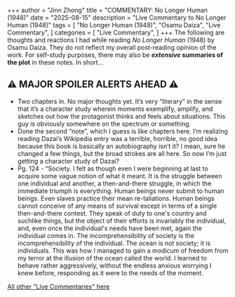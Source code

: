 +++
author = "Jinn Zhong"
title = "COMMENTARY: No Longer Human (1948)"
date = "2025-08-15"
description = "Live Commentary to No Longer Human (1948)"
tags = [
    "No Longer Human (1948)",
    "Osamu Daiza",
    "Live Commentary",
]
categories = [
    "Live Commentary",
]
+++
The following are thoughts and reactions I had while reading _No Longer Human_ (1948) by Osamu Daiza. They do not reflect my overall post-reading opinion of the work. For self-study purposes, there may also be **_extensive_ summaries of the plot** in these notes. In short...

## :warning: **MAJOR SPOILER ALERTS AHEAD** :warning:

* Two chapters in. No major thoughts yet. It’s very “literary” in the sense that it’s a character study wherein moments exemplify, amplify, and sketches out how the protagonist thinks and feels about situations. This guy is obviously somewhere on the spectrum or something.
* Done the second “note”, which I guess is like chapters here. I’m realizing reading Dazai’s Wikipedia entry was a terrible, horrible, no good idea because this book is basically an autobiography isn’t it? I mean, sure he changed a few things, but the broad strokes are all here. So now I’m just getting a character study of Dazai?
* Pg. 124 - “Society. I felt as though even I were beginning at last to acquire some vague notion of what it meant. It is the struggle between one individual and another, a then-and-there struggle, in which the immediate triumph is everything. Human beings never submit to human beings. Even slaves practice their mean re-taliations. Human beings cannot conceive of any means of survival except in terms of a single then-and-there contest. They speak of duty to one's country and suchlike things, but the object of their efforts is invariably the individual, and, even once the individual's needs have been met, again the individual comes in. The incomprehensibility of society is the incomprehensibility of the individual. The ocean is not society; it is individuals. This was how I managed to gain a modicum of freedom from my terror at the illusion of the ocean called the world. I learned to behave rather aggressively, without the endless anxious worrying I knew before, responding as it were to the needs of the moment.

[All other "Live Commentaries" here](https://journal.jinnzhong.com/categories/live-commentary/)
